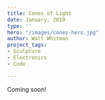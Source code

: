 ```yaml
---
title: Cones of Light
date: January, 2019
type: ''
hero: "/images/cones-hero.jpg"
author: Walt Whitman
project_tags:
- Sculpture
- Electronics
- Code

---
```

Coming soon!